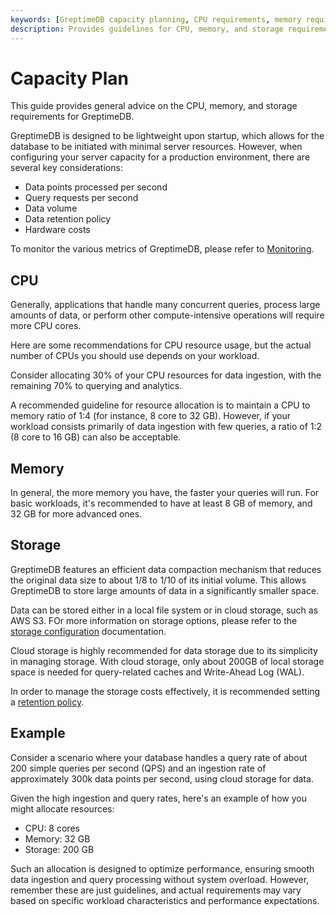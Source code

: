 ```yaml
---
keywords: [GreptimeDB capacity planning, CPU requirements, memory requirements, storage requirements, data retention policy]
description: Provides guidelines for CPU, memory, and storage requirements for GreptimeDB based on data points processed per second, query requests per second, data volume, and data retention policy. Includes an example scenario.
---
```


# Capacity Plan

This guide provides general advice on the CPU, memory, and storage requirements for GreptimeDB.

GreptimeDB is designed to be lightweight upon startup,
which allows for the database to be initiated with minimal server resources.
However, when configuring your server capacity for a production environment,
there are several key considerations:

- Data points processed per second
- Query requests per second
- Data volume
- Data retention policy
- Hardware costs

To monitor the various metrics of GreptimeDB, please refer to [Monitoring](/user-guide/administration/monitoring/export-metrics.md).

## CPU

Generally, applications that handle many concurrent queries, process large amounts of data,
or perform other compute-intensive operations will require more CPU cores.

Here are some recommendations for CPU resource usage,
but the actual number of CPUs you should use depends on your workload.

Consider allocating 30% of your CPU resources for data ingestion,
with the remaining 70% to querying and analytics.

A recommended guideline for resource allocation is to maintain a CPU to memory ratio of 1:4 (for instance, 8 core to 32 GB).
However, if your workload consists primarily of data ingestion with few queries,
a ratio of 1:2 (8 core to 16 GB) can also be acceptable.

## Memory

In general, the more memory you have, the faster your queries will run.
For basic workloads, it's recommended to have at least 8 GB of memory, and 32 GB for more advanced ones.

## Storage

GreptimeDB features an efficient data compaction mechanism that reduces the original data size to about 1/8 to 1/10 of its initial volume.
This allows GreptimeDB to store large amounts of data in a significantly smaller space.

Data can be stored either in a local file system or in cloud storage, such as AWS S3.
FOr more information on storage options,
please refer to the [storage configuration](/user-guide/deployments/configuration.md#storage-options) documentation.

Cloud storage is highly recommended for data storage due to its simplicity in managing storage.
With cloud storage, only about 200GB of local storage space is needed for query-related caches and Write-Ahead Log (WAL).

In order to manage the storage costs effectively, 
it is recommended setting a [retention policy](/user-guide/concepts/features-that-you-concern.md#can-i-set-ttl-or-retention-policy-for-different-tables-or-measurements).

## Example

Consider a scenario where your database handles a query rate of about 200 simple queries per second (QPS) and an ingestion rate of approximately 300k data points per second, using cloud storage for data.

Given the high ingestion and query rates,
here's an example of how you might allocate resources:

- CPU: 8 cores
- Memory: 32 GB
- Storage: 200 GB

Such an allocation is designed to optimize performance,
ensuring smooth data ingestion and query processing without system overload.
However, remember these are just guidelines,
and actual requirements may vary based on specific workload characteristics and performance expectations.
